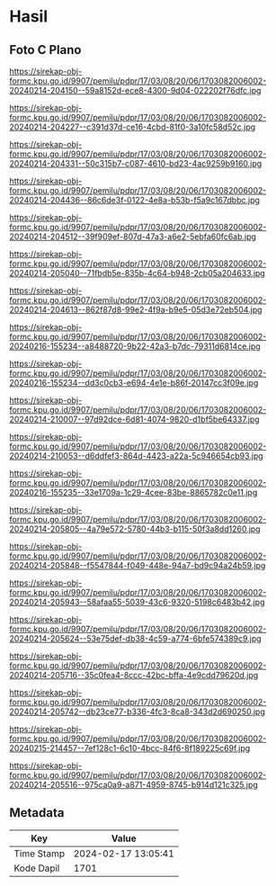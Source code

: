 # Hasil

## Foto C Plano

https://sirekap-obj-formc.kpu.go.id/9907/pemilu/pdpr/17/03/08/20/06/1703082006002-20240214-204150--59a8152d-ece8-4300-9d04-022202f76dfc.jpg

https://sirekap-obj-formc.kpu.go.id/9907/pemilu/pdpr/17/03/08/20/06/1703082006002-20240214-204227--c391d37d-ce16-4cbd-81f0-3a10fc58d52c.jpg

https://sirekap-obj-formc.kpu.go.id/9907/pemilu/pdpr/17/03/08/20/06/1703082006002-20240214-204331--50c315b7-c087-4610-bd23-4ac9259b9160.jpg

https://sirekap-obj-formc.kpu.go.id/9907/pemilu/pdpr/17/03/08/20/06/1703082006002-20240214-204436--86c6de3f-0122-4e8a-b53b-f5a9c167dbbc.jpg

https://sirekap-obj-formc.kpu.go.id/9907/pemilu/pdpr/17/03/08/20/06/1703082006002-20240214-204512--39f909ef-807d-47a3-a6e2-5ebfa60fc6ab.jpg

https://sirekap-obj-formc.kpu.go.id/9907/pemilu/pdpr/17/03/08/20/06/1703082006002-20240214-205040--71fbdb5e-835b-4c64-b948-2cb05a204633.jpg

https://sirekap-obj-formc.kpu.go.id/9907/pemilu/pdpr/17/03/08/20/06/1703082006002-20240214-204613--862f87d8-99e2-4f9a-b9e5-05d3e72eb504.jpg

https://sirekap-obj-formc.kpu.go.id/9907/pemilu/pdpr/17/03/08/20/06/1703082006002-20240216-155234--a8488720-9b22-42a3-b7dc-79311d6814ce.jpg

https://sirekap-obj-formc.kpu.go.id/9907/pemilu/pdpr/17/03/08/20/06/1703082006002-20240216-155234--dd3c0cb3-e694-4e1e-b86f-20147cc3f09e.jpg

https://sirekap-obj-formc.kpu.go.id/9907/pemilu/pdpr/17/03/08/20/06/1703082006002-20240214-210007--97d92dce-6d81-4074-9820-d1bf5be64337.jpg

https://sirekap-obj-formc.kpu.go.id/9907/pemilu/pdpr/17/03/08/20/06/1703082006002-20240214-210053--d6ddfef3-864d-4423-a22a-5c946654cb93.jpg

https://sirekap-obj-formc.kpu.go.id/9907/pemilu/pdpr/17/03/08/20/06/1703082006002-20240216-155235--33e1709a-1c29-4cee-83be-8865782c0e11.jpg

https://sirekap-obj-formc.kpu.go.id/9907/pemilu/pdpr/17/03/08/20/06/1703082006002-20240214-205805--4a79e572-5780-44b3-b115-50f3a8dd1260.jpg

https://sirekap-obj-formc.kpu.go.id/9907/pemilu/pdpr/17/03/08/20/06/1703082006002-20240214-205848--f5547844-f049-448e-94a7-bd9c94a24b59.jpg

https://sirekap-obj-formc.kpu.go.id/9907/pemilu/pdpr/17/03/08/20/06/1703082006002-20240214-205943--58afaa55-5039-43c6-9320-5198c6483b42.jpg

https://sirekap-obj-formc.kpu.go.id/9907/pemilu/pdpr/17/03/08/20/06/1703082006002-20240214-205624--53e75def-db38-4c59-a774-6bfe574389c9.jpg

https://sirekap-obj-formc.kpu.go.id/9907/pemilu/pdpr/17/03/08/20/06/1703082006002-20240214-205716--35c0fea4-8ccc-42bc-bffa-4e9cdd79620d.jpg

https://sirekap-obj-formc.kpu.go.id/9907/pemilu/pdpr/17/03/08/20/06/1703082006002-20240214-205742--db23ce77-b336-4fc3-8ca8-343d2d690250.jpg

https://sirekap-obj-formc.kpu.go.id/9907/pemilu/pdpr/17/03/08/20/06/1703082006002-20240215-214457--7ef128c1-6c10-4bcc-84f6-8f189225c69f.jpg

https://sirekap-obj-formc.kpu.go.id/9907/pemilu/pdpr/17/03/08/20/06/1703082006002-20240214-205516--975ca0a9-a871-4959-8745-b914d121c325.jpg


## Metadata

| Key        | Value               |
| ---------- | ------------------- |
| Time Stamp | 2024-02-17 13:05:41 |
| Kode Dapil | 1701                |



